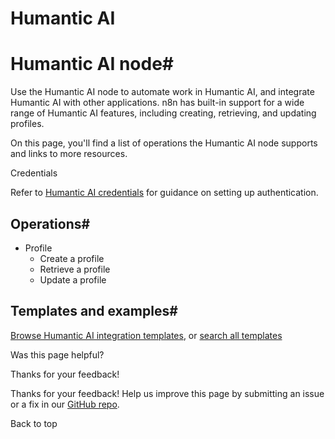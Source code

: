 # Humantic AI

[ ](https://github.com/n8n-io/n8n-docs/edit/main/docs/integrations/builtin/app-nodes/n8n-nodes-base.humanticai.md "Edit this page")

# Humantic AI node#

Use the Humantic AI node to automate work in Humantic AI, and integrate Humantic AI with other applications. n8n has built-in support for a wide range of Humantic AI features, including creating, retrieving, and updating profiles. 

On this page, you'll find a list of operations the Humantic AI node supports and links to more resources.

Credentials

Refer to [Humantic AI credentials](../../credentials/humanticai/) for guidance on setting up authentication. 

## Operations#

  * Profile
    * Create a profile
    * Retrieve a profile
    * Update a profile



## Templates and examples#

[Browse Humantic AI integration templates](https://n8n.io/integrations/humantic-ai/), or [search all templates](https://n8n.io/workflows/)

Was this page helpful? 

Thanks for your feedback! 

Thanks for your feedback! Help us improve this page by submitting an issue or a fix in our [GitHub repo](https://github.com/n8n-io/n8n-docs). 

Back to top 
